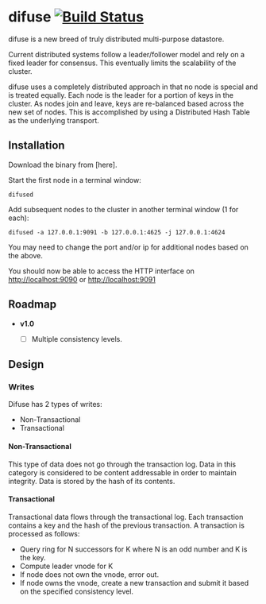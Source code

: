 # difuse [![Build Status](https://travis-ci.org/ipkg/difuse.svg?branch=master)](https://travis-ci.org/ipkg/difuse)

difuse is a new breed of truly distributed multi-purpose datastore.  

Current distributed systems follow a leader/follower model and rely on a fixed leader
for consensus.  This eventually limits the scalability of the cluster.

difuse uses a completely distributed approach in that no node is special and is treated
equally. Each node is the leader for a portion of keys in the cluster.  As nodes join
and leave, keys are re-balanced based across the new set of nodes.  This is accomplished
by using a Distributed Hash Table as the underlying transport.


## Installation
Download the binary from [here].

Start the first node in a terminal window:

```
difused
```

Add subsequent nodes to the cluster in another terminal window (1 for each):

```
difused -a 127.0.0.1:9091 -b 127.0.0.1:4625 -j 127.0.0.1:4624
```

You may need to change the port and/or ip for additional nodes based on the above.

You should now be able to access the HTTP interface on [http://localhost:9090](http://localhost:9090)
or [http://localhost:9091](http://localhost:9091)


## Roadmap

- **v1.0**
    - [ ] Multiple consistency levels.


## Design

### Writes
Difuse has 2 types of writes:

- Non-Transactional
- Transactional

#### Non-Transactional

This type of data does not go through the transaction log.  Data in this category
is considered to be content addressable in order to maintain integrity.  Data is stored
by the hash of its contents.

#### Transactional
Transactional data flows through the transactional log.  Each transaction contains
a key and the hash of the previous transaction.  A transaction is processed as follows:

- Query ring for N successors for K where N is an odd number and K is the key.
- Compute leader vnode for K
- If node does not own the vnode, error out.
- If node owns the vnode, create a new transaction and submit it based on the specified consistency level.
